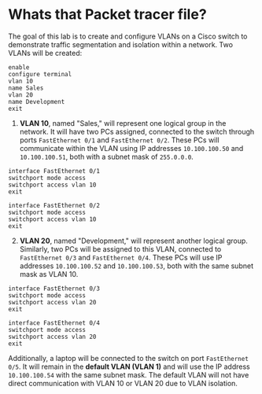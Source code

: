 
# Whats that Packet tracer file?

The goal of this lab is to create and configure VLANs on a Cisco switch to demonstrate traffic segmentation and isolation within a network. Two VLANs will be created:

```
enable
configure terminal
vlan 10
name Sales
vlan 20
name Development
exit

```

1. **VLAN 10**, named "Sales," will represent one logical group in the network. It will have two PCs assigned, connected to the switch through ports `FastEthernet 0/1` and `FastEthernet 0/2`. These PCs will communicate within the VLAN using IP addresses `10.100.100.50` and `10.100.100.51`, both with a subnet mask of `255.0.0.0`.

```
interface FastEthernet 0/1
switchport mode access
switchport access vlan 10
exit

interface FastEthernet 0/2
switchport mode access
switchport access vlan 10
exit
```

2. **VLAN 20**, named "Development," will represent another logical group. Similarly, two PCs will be assigned to this VLAN, connected to `FastEthernet 0/3` and `FastEthernet 0/4`. These PCs will use IP addresses `10.100.100.52` and `10.100.100.53`, both with the same subnet mask as VLAN 10.

```
interface FastEthernet 0/3
switchport mode access
switchport access vlan 20
exit

interface FastEthernet 0/4
switchport mode access
switchport access vlan 20
exit

```
Additionally, a laptop will be connected to the switch on port `FastEthernet 0/5`. It will remain in the **default VLAN (VLAN 1)** and will use the IP address `10.100.100.54` with the same subnet mask. The default VLAN will not have direct communication with VLAN 10 or VLAN 20 due to VLAN isolation.